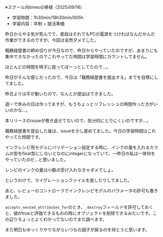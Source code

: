 ※スクール内timesの移植（2025/09/16）


- 学習時間：1h30min/18h30min/905h
- 学習内容：卒制 + 就活準備
  

昨日からやる気が死んでて、普段はそれでもPCの電源をつければなんだかんだ作業ができるのですが、今回は全然ダメでした。

職務経歴書の締め切りが今日なので、昨日からやっていたのですが、あまりにも集中できなかったのでこれやってた時間は学習時間にカウントしてません。

ほとんどの時間を椅子に座ってぼーっとしてたので…。

昨日がそんな感じだったので、今日は「職務経歴書を提出する」までを目標にしてました。

昨日よりは手が動いたので、なんとか提出はできました。

週一で休みの日は作ってますが、もうちょっとリフレッシュの時間作った方がいいのかな…。

本リリースのissueが巻き返せてないので、気分的にとりにくいのですが…。
  

職務経歴書を提出した後は、issueを少し進めてました。今日の学習時間はこれやってた時間です。

インクレシピ用モデルにバリデーション設定する時に、インクの量を入れるカラムの型をfloat型にしないとなのにintegerになっていて、一昨日の私は一体何をやっていたのだ…と思いました。

レシピのインクの量は小数点受け入れなきゃダメでしょ。

というわけで、マイグレーションファイルを直したりしてました。

あと、レビューのコントローラでインクレシピモデルのパラメータの許可も書きました。

`accepts_nested_attributes_for`のとき、`_destroy`フィールドを許可しておくと、値がtrueと評価できるものの時にオブジェクトを削除できるみたいです。この辺りちょっとよくわかってないのでまた調べます。
  
また明日もゆっくりやりながらいつもの調子が戻るのを待とうと思います。

